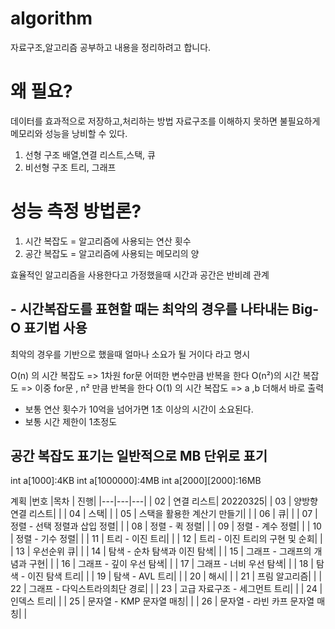 # algorithm
자료구조,알고리즘 공부하고 내용을 정리하려고 합니다.

# 왜 필요?
데이터를 효과적으로 저장하고,처리하는 방법
자료구조를 이해하지 못하면 불필요하게 메모리와 성능을 낭비할 수 있다.

1. 선형 구조
   배열,연결 리스트,스택, 큐
3. 비선형 구조
   트리, 그래프

# 성능 측정 방법론?
1. 시간 복잡도 = 알고리즘에 사용되는 연산 횟수
2. 공간 복잡도 = 알고리즘에 사용되는 메모리의 양

효율적인 알고리즘을 사용한다고 가정했을때 시간과 공간은 반비례 관계

## - 시간복잡도를 표현할 때는 최악의 경우를 나타내는 Big-O 표기법 사용
최악의 경우를 기반으로 했을때 얼마나 소요가 될 거이다 라고 명시


O(n) 의 시간 복잡도 => 1차원 for문 어떠한 변수만큼 반복을 한다
O(n²)의 시간 복잡도 => 이중 for문 , n² 만큼 반복을 한다
O(1) 의 시간 복잡도 => a ,b 더해서 바로 출력

* 보통 연산 횟수가 10억을 넘어가면 1초 이상의 시간이 소요된다.
* 보통 시간 제한이 1초정도

## 공간 복잡도 표기는 일반적으로 MB 단위로 표기
int a[1000]:4KB
int a[1000000]:4MB
int a[2000][2000]:16MB


계획
|번호 |목차 | 진행|
|---|---|---|
| 02 | 연결 리스트| 20220325|
| 03 | 양방향 연결 리스트| |
| 04 | 스택| |
| 05 | 스택을 활용한 계산기 만들기| |
| 06 | 큐| |
| 07 | 정렬 - 선택 정렬과 삽입 정렬| |
| 08 | 정렬 - 퀵 정렬| |
| 09 | 정렬 - 계수 정렬| |
| 10 | 정렬 - 기수 정렬| |
| 11 | 트리 - 이진 트리| |
| 12 | 트리 - 이진 트리의 구현 및 순회| |
| 13 | 우선순위 큐| |
| 14 | 탐색 - 순차 탐색과 이진 탐색| |
| 15 | 그래프 - 그래프의 개념과 구현| |
| 16 | 그래프 - 깊이 우선 탐색| |
| 17 | 그래프 - 너비 우선 탐색| |
| 18 | 탐색 - 이진 탐색 트리| |
| 19 | 탐색 - AVL 트리| |
| 20 | 해시| |
| 21 | 프림 알고리즘| |
| 22 | 그래프 - 다익스트라의최단 경로| |
| 23 | 고급 자료구조 - 세그먼트 트리| |
| 24 | 인덱스 트리| |
| 25 | 문자열 - KMP 문자열 매칭| |
| 26 | 문자열 - 라빈 카프 문자열 매칭| |
